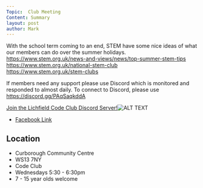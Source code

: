 ```yaml
---
Topic:  Club Meeting
Content: Summary
layout: post
author: Mark
---
```

With the school term coming to an end, STEM have some nice ideas of what our members can do over the summer holidays.
https://www.stem.org.uk/news-and-views/news/top-summer-stem-tips
https://www.stem.org.uk/national-stem-club
https://www.stem.org.uk/stem-clubs

If members need any support please use Discord which is monitored and responded to almost daily. To connect to Discord, please use https://discord.gg/PAqSaqkddA

[Join the Lichfield Code Club Discord Server!](https://l.facebook.com/l.php?u=https%3A%2F%2Fdiscord.gg%2FPAqSaqkddA&h=AT0FGy3cQNu1yrtraOZmpLWMhab4gEFdQem-PMZI2uKueSPSoEpyUyMG6T03pjW4Y2DfCNACbXbCvOwGF1z_9ijyqXEj50beH0bO8tTz9rFN3fJacgoVEOu2Y2IVdp5_&s=1)![ALT TEXT](https://external.fbhx6-1.fna.fbcdn.net/emg1/v/t13/13957814808962068580?url=https%3A%2F%2Fcdn.discordapp.com%2Ficons%2F752788181954461750%2Fffc72da0d75123f00019873ad95b9e43.jpg%3Fsize%3D256&fb_obo=1&utld=discordapp.com&stp=c0.5000x0.5000f_dst-emg0_p200x200_q75&ccb=13-1&oh=06_AbGIcl6VqTpIf00Bin7d_ToFUbcq_hCUJ6ZaI4zJTKO3zw&oe=65289D0C&_nc_sid=e609ca)

* [Facebook Link](https://www.facebook.com/1481985248595237/posts/3923839611076443/)

## Location

* Curborough Community Centre
* WS13 7NY
* Code Club
* Wednesdays 5:30 - 6:30pm
* 7 - 15 year olds welcome

